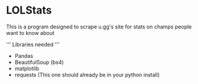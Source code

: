 # LOLStats
This is a program designed to scrape u.gg's site for stats on champs people want to know about

''' Libraries needed '''
- Pandas
- BeautifulSoup (bs4)
- matplotlib
- requests (This one should already be in your python install)
